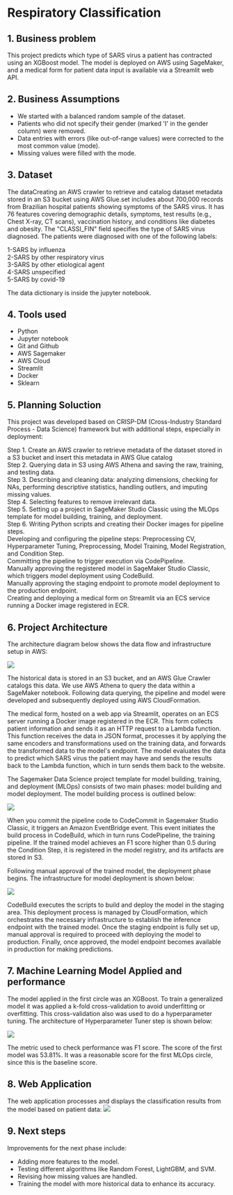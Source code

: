 # Respiratory Classification

## 1. Business problem

This project predicts which type of SARS virus a patient has contracted using an XGBoost model. The model is deployed on AWS using SageMaker, and a medical form for patient data input is available via a Streamlit web API.

## 2. Business Assumptions
* We started with a balanced random sample of the dataset.
* Patients who did not specify their gender (marked 'I' in the gender column) were removed.
* Data entries with errors (like out-of-range values) were corrected to the most common value (mode).
* Missing values were filled with the mode.


## 3. Dataset
The dataCreating an AWS crawler to retrieve and catalog dataset metadata stored in an S3 bucket using AWS Glue.set includes about 700,000 records from Brazilian hospital patients showing symptoms of the SARS virus. It has 76 features covering demographic details, symptoms, test results (e.g., Chest X-ray, CT scans), vaccination history, and conditions like diabetes and obesity. The "CLASSI_FIN" field specifies the type of SARS virus diagnosed. The patients were diagnosed with one of the following labels:

1-SARS by influenza \
2-SARS by other respiratory virus \
3-SARS by other etiological agent \
4-SARS unspecified \
5-SARS by covid-19

The data dictionary is inside the jupyter notebook.

## 4. Tools used

* Python
* Jupyter notebook
* Git and Github
* AWS Sagemaker
* AWS Cloud
* Streamlit
* Docker
* Sklearn

## 5. Planning Soluction

This project was developed based on CRISP-DM (Cross-Industry Standard Process - Data Science) framework but with additional steps, especially in deployment:

Step 1. Create an AWS crawler to retrieve metadata of the dataset stored in a S3 bucket and insert this metadata in AWS Glue catalog \
Step 2. Querying data in S3 using AWS Athena and saving the raw, training, and testing data. \
Step 3. Describing and cleaning data: analyzing dimensions, checking for NAs, performing descriptive statistics, handling outliers, and imputing missing values. \
Step 4. Selecting features to remove irrelevant data. \
Step 5. Setting up a project in SageMaker Studio Classic using the MLOps template for model building, training, and deployment. \
Step 6. Writing Python scripts and creating their Docker images for pipeline steps. \
Developing and configuring the pipeline steps: Preprocessing CV, Hyperparameter Tuning, Preprocessing, Model Training, Model Registration, and Condition Step. \
Committing the pipeline to trigger execution via CodePipeline. \
Manually approving the registered model in SageMaker Studio Classic, which triggers model deployment using CodeBuild. \
Manually approving the staging endpoint to promote model deployment to the production endpoint. \
Creating and deploying a medical form on Streamlit via an ECS service running a Docker image registered in ECR.

## 6. Project Architecture

The architecture diagram below shows the data flow and infrastructure setup in AWS:

![](figures/aws_project_infrastructure.jpeg)

The historical data is stored in an S3 bucket, and an AWS Glue Crawler catalogs this data. We use AWS Athena to query the data within a SageMaker notebook. Following data querying, the pipeline and model were developed and subsequently deployed using AWS CloudFormation.

The medical form, hosted on a web app via Streamlit, operates on an ECS server running a Docker image registered in the ECR. This form collects patient information and sends it as an HTTP request to a Lambda function. This function receives the data in JSON format, processes it by applying the same encoders and transformations used on the training data, and forwards the transformed data to the model's endpoint. The model evaluates the data to predict which SARS virus the patient may have and sends the results back to the Lambda function, which in turn sends them back to the website.


The Sagemaker Data Science project template for model building, training, and deployment (MLOps) consists of two main phases: model building and model deployment. The model building process is outlined below:

![](figures/sagemaker_project_1.png)

When you commit the pipeline code to CodeCommit in Sagemaker Studio Classic, it triggers an Amazon EventBridge event. This event initiates the build process in CodeBuild, which in turn runs CodePipeline, the training pipeline. If the trained model achieves an F1 score higher than 0.5 during the Condition Step, it is registered in the model registry, and its artifacts are stored in S3.

Following manual approval of the trained model, the deployment phase begins. The infrastructure for model deployment is shown below:

![](figures/sagemaker_project_2.png)

CodeBuild executes the scripts to build and deploy the model in the staging area. This deployment process is managed by CloudFormation, which orchestrates the necessary infrastructure to establish the inference endpoint with the trained model. Once the staging endpoint is fully set up, manual approval is required to proceed with deploying the model to production. Finally, once approved, the model endpoint becomes available in production for making predictions.

## 7. Machine Learning Model Applied and performance

The model applied in the first circle was an XGBoost. To train a generalized model it was applied a k-fold cross-validation to avoid underfitting or overfitting. This cross-validation also was used to do a hyperparameter tuning. The architecture of Hyperparameter Tuner step is shown below:

![](figures/hyperparameter_tuning.png)

The metric used to check performance was F1 score. The score of the first model was 53.81%. It was a reasonable score for the first MLOps circle, since this is the baseline score.

## 8. Web Application

The web application processes and displays the classification results from the model based on patient data:
![](figures/web_app.gif)

## 9. Next steps

Improvements for the next phase include:

* Adding more features to the model.
* Testing different algorithms like Random Forest, LightGBM, and SVM.
* Revising how missing values are handled.
* Training the model with more historical data to enhance its accuracy.